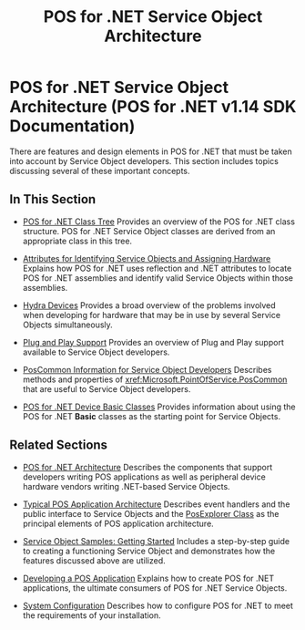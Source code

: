 ﻿---
title: POS for .NET Service Object Architecture
description: POS for .NET Service Object Architecture (POS for .NET v1.14 SDK Documentation)
ms.date: 02/27/2008
ms.topic: how-to
ms.custom: "pos-restored-from-archive"
---

# POS for .NET Service Object Architecture (POS for .NET v1.14 SDK Documentation)

There are features and design elements in POS for .NET that must be taken into account by Service Object developers. This section includes topics discussing several of these important concepts.

## In This Section

- [POS for .NET Class Tree](pos-for-net-class-tree.md)
    Provides an overview of the POS for .NET class structure. POS for .NET Service Object classes are derived from an appropriate class in this tree.

- [Attributes for Identifying Service Objects and Assigning Hardware](attributes-for-identifying-service-objects-and-assigning-hardware.md)
    Explains how POS for .NET uses reflection and .NET attributes to locate POS for .NET assemblies and identify valid Service Objects within those assemblies.

- [Hydra Devices](hydra-devices.md)
    Provides a broad overview of the problems involved when developing for hardware that may be in use by several Service Objects simultaneously.

- [Plug and Play Support](plug-and-play-support.md)
    Provides an overview of Plug and Play support available to Service Object developers.

- [PosCommon Information for Service Object Developers](poscommon-information-for-service-object-developers.md)
    Describes methods and properties of <xref:Microsoft.PointOfService.PosCommon> that are useful to Service Object developers.

- [POS for .NET Device Basic Classes](pos-for-net-device-basic-classes.md)
    Provides information about using the POS for .NET **Basic** classes as the starting point for Service Objects.

## Related Sections

- [POS for .NET Architecture](pos-for-net-architecture.md)
    Describes the components that support developers writing POS applications as well as peripheral device hardware vendors writing .NET-based Service Objects.

- [Typical POS Application Architecture](typical-pos-application-architecture.md)
    Describes event handlers and the public interface to Service Objects and the [PosExplorer Class](posexplorer-class.md) as the principal elements of POS application architecture.

- [Service Object Samples: Getting Started](service-object-samples-getting-started.md)
    Includes a step-by-step guide to creating a functioning Service Object and demonstrates how the features discussed above are utilized.

- [Developing a POS Application](developing-a-pos-application.md)
    Explains how to create POS for .NET applications, the ultimate consumers of POS for .NET Service Objects.

- [System Configuration](system-configuration.md)
    Describes how to configure POS for .NET to meet the requirements of your installation.
